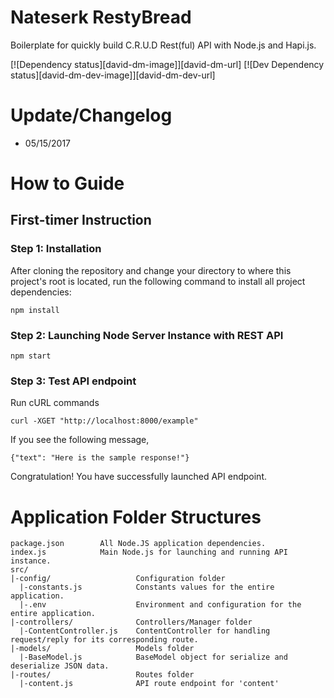# Nateserk RestyBread
Boilerplate for quickly build C.R.U.D Rest(ful) API with Node.js and Hapi.js.

[![Dependency status][david-dm-image]][david-dm-url] [![Dev Dependency status][david-dm-dev-image]][david-dm-dev-url]

# Update/Changelog
* 05/15/2017

# How to Guide

## First-timer Instruction

### Step 1: Installation
After cloning the repository and change your directory to where this project's root is located,
run the following command to install all project dependencies:
```
npm install
```

### Step 2: Launching Node Server Instance with REST API
```
npm start
```

### Step 3: Test API endpoint
Run cURL commands
```
curl -XGET "http://localhost:8000/example"
```

If you see the following message,
```
{"text": "Here is the sample response!"}
```

Congratulation! You have successfully launched API endpoint.


# Application Folder Structures

```
package.json        All Node.JS application dependencies.
index.js            Main Node.js for launching and running API instance.
src/    
|-config/                   Configuration folder
  |-constants.js            Constants values for the entire application.
  |-.env                    Environment and configuration for the entire application.
|-controllers/              Controllers/Manager folder
  |-ContentController.js    ContentController for handling request/reply for its corresponding route.
|-models/                   Models folder
  |-BaseModel.js            BaseModel object for serialize and deserialize JSON data.
|-routes/                   Routes folder
  |-content.js              API route endpoint for 'content'
```
